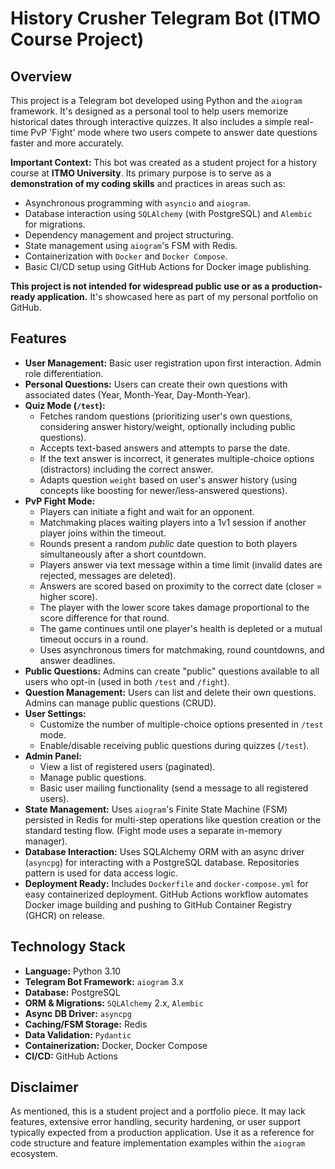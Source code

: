 # History Crusher Telegram Bot (ITMO Course Project)

## Overview

This project is a Telegram bot developed using Python and the `aiogram` framework. It's designed as a personal tool to help users memorize historical dates through interactive quizzes. It also includes a simple real-time PvP 'Fight' mode where two users compete to answer date questions faster and more accurately.

**Important Context:** This bot was created as a student project for a history course at **ITMO University**. Its primary purpose is to serve as a **demonstration of my coding skills** and practices in areas such as:

*   Asynchronous programming with `asyncio` and `aiogram`.
*   Database interaction using `SQLAlchemy` (with PostgreSQL) and `Alembic` for migrations.
*   Dependency management and project structuring.
*   State management using `aiogram`'s FSM with Redis.
*   Containerization with `Docker` and `Docker Compose`.
*   Basic CI/CD setup using GitHub Actions for Docker image publishing.

**This project is not intended for widespread public use or as a production-ready application.** It's showcased here as part of my personal portfolio on GitHub.

## Features

*   **User Management:** Basic user registration upon first interaction. Admin role differentiation.
*   **Personal Questions:** Users can create their own questions with associated dates (Year, Month-Year, Day-Month-Year).
*   **Quiz Mode (`/test`):**
    *   Fetches random questions (prioritizing user's own questions, considering answer history/weight, optionally including public questions).
    *   Accepts text-based answers and attempts to parse the date.
    *   If the text answer is incorrect, it generates multiple-choice options (distractors) including the correct answer.
    *   Adapts question `weight` based on user's answer history (using concepts like boosting for newer/less-answered questions).
*   **PvP Fight Mode:**
    *   Players can initiate a fight and wait for an opponent.
    *   Matchmaking places waiting players into a 1v1 session if another player joins within the timeout.
    *   Rounds present a random *public* date question to both players simultaneously after a short countdown.
    *   Players answer via text message within a time limit (invalid dates are rejected, messages are deleted).
    *   Answers are scored based on proximity to the correct date (closer = higher score).
    *   The player with the lower score takes damage proportional to the score difference for that round.
    *   The game continues until one player's health is depleted or a mutual timeout occurs in a round.
    *   Uses asynchronous timers for matchmaking, round countdowns, and answer deadlines.
*   **Public Questions:** Admins can create "public" questions available to all users who opt-in (used in both `/test` and `/fight`).
*   **Question Management:** Users can list and delete their own questions. Admins can manage public questions (CRUD).
*   **User Settings:**
    *   Customize the number of multiple-choice options presented in `/test` mode.
    *   Enable/disable receiving public questions during quizzes (`/test`).
*   **Admin Panel:**
    *   View a list of registered users (paginated).
    *   Manage public questions.
    *   Basic user mailing functionality (send a message to all registered users).
*   **State Management:** Uses `aiogram`'s Finite State Machine (FSM) persisted in Redis for multi-step operations like question creation or the standard testing flow. (Fight mode uses a separate in-memory manager).
*   **Database Interaction:** Uses SQLAlchemy ORM with an async driver (`asyncpg`) for interacting with a PostgreSQL database. Repositories pattern is used for data access logic.
*   **Deployment Ready:** Includes `Dockerfile` and `docker-compose.yml` for easy containerized deployment. GitHub Actions workflow automates Docker image building and pushing to GitHub Container Registry (GHCR) on release.

## Technology Stack

*   **Language:** Python 3.10
*   **Telegram Bot Framework:** `aiogram` 3.x
*   **Database:** PostgreSQL
*   **ORM & Migrations:** `SQLAlchemy` 2.x, `Alembic`
*   **Async DB Driver:** `asyncpg`
*   **Caching/FSM Storage:** Redis
*   **Data Validation:** `Pydantic`
*   **Containerization:** Docker, Docker Compose
*   **CI/CD:** GitHub Actions

## Disclaimer

As mentioned, this is a student project and a portfolio piece. It may lack features, extensive error handling, security hardening, or user support typically expected from a production application. Use it as a reference for code structure and feature implementation examples within the `aiogram` ecosystem.

